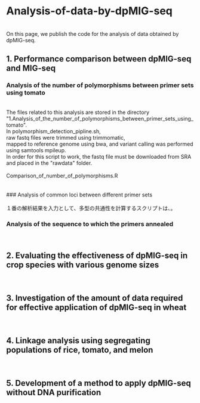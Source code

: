 # Analysis-of-data-by-dpMIG-seq
<br>
On this page, we publish the code for the analysis of data obtained by dpMIG-seq.


## 1. Performance comparison between dpMIG-seq and MIG-seq
### Analysis of the number of polymorphisms between primer sets using tomato

<br>
The files related to this analysis are stored in the directory "1.Analysis_of_the_number_of_polymorphisms_between_primer_sets_using_tomato".  
<br>
In polymorphism_detection_pipline.sh,<br>
raw fastq files were trimmed using trimmomatic,<br>
mapped to reference genome using bwa, and variant calling was performed using samtools mpileup.  
<br>
In order for this script to work, the fastq file must be downloaded from SRA and placed in the "rawdata" folder.
<br>
<br>
Comparison_of_number_of_polymorphisms.R<br>
<br>
<br>
### Analysis of common loci between different primer sets
<br>
<br>
１番の解析結果を入力として、多型の共通性を計算するスクリプトは、。

### Analysis of the sequence to which the primers annealed
<br>

## 2. Evaluating the effectiveness of dpMIG-seq in crop species with various genome sizes
<br>

## 3. Investigation of the amount of data required for effective application of dpMIG-seq in wheat
<br>

## 4. Linkage analysis using segregating populations of rice, tomato, and melon
<br>

## 5. Development of a method to apply dpMIG-seq without DNA purification 
<br>

